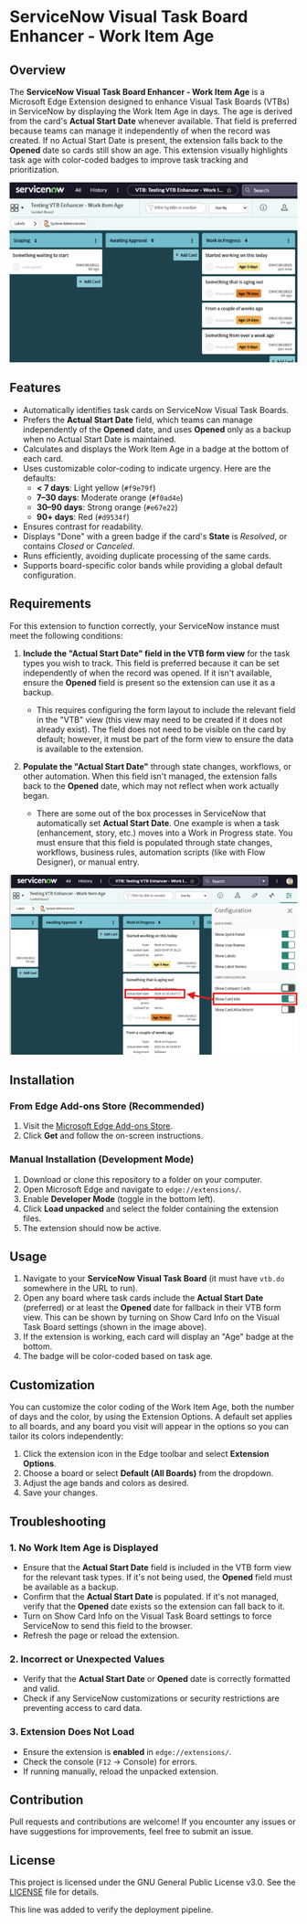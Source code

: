 # ServiceNow Visual Task Board Enhancer - Work Item Age

## Overview

The **ServiceNow Visual Task Board Enhancer - Work Item Age** is a Microsoft Edge Extension designed to enhance Visual Task Boards (VTBs) in ServiceNow by displaying the Work Item Age in days. The age is derived from the card's **Actual Start Date** whenever available. That field is preferred because teams can manage it independently of when the record was created. If no Actual Start Date is present, the extension falls back to the **Opened** date so cards still show an age. This extension visually highlights task age with color-coded badges to improve task tracking and prioritization.

![What the badges look like in a ServiceNow Visual Task Board](images/screenshot1.png)

## Features

- Automatically identifies task cards on ServiceNow Visual Task Boards.
- Prefers the **Actual Start Date** field, which teams can manage independently of the **Opened** date, and uses **Opened** only as a backup when no Actual Start Date is maintained.
- Calculates and displays the Work Item Age in a badge at the bottom of each card.
- Uses customizable color-coding to indicate urgency. Here are the defaults:
  - **< 7 days**: Light yellow (`#f9e79f`)
  - **7–30 days**: Moderate orange (`#f0ad4e`)
  - **30–90 days**: Strong orange (`#e67e22`)
  - **90+ days**: Red (`#d9534f`)
- Ensures contrast for readability.
- Displays "Done" with a green badge if the card's **State** is *Resolved*, or contains *Closed* or *Canceled*.
- Runs efficiently, avoiding duplicate processing of the same cards.
- Supports board-specific color bands while providing a global default configuration.

## Requirements

For this extension to function correctly, your ServiceNow instance must meet the following conditions:

1. **Include the "Actual Start Date" field in the VTB form view** for the task types you wish to track. This field is preferred because it can be set independently of when the record was opened. If it isn't available, ensure the **Opened** field is present so the extension can use it as a backup.
   - This requires configuring the form layout to include the relevant field in the "VTB" view (this view may need to be created if it does not already exist). The field does not need to be visible on the card by default; however, it must be part of the form view to ensure the data is available to the extension.

2. **Populate the "Actual Start Date"** through state changes, workflows, or other automation. When this field isn't managed, the extension falls back to the **Opened** date, which may not reflect when work actually began.
   - There are some out of the box processes in ServiceNow that automatically set **Actual Start Date**. One example is when a task (enhancement, story, etc.) moves into a Work in Progress state. You must ensure that this field is populated through state changes, workflows, business rules, automation scripts (like with Flow Designer), or manual entry.

![Highlighting the requirements of having Actual start date on the VTB view of the task.](images/screenshot2.png)

## Installation

### From Edge Add-ons Store (Recommended)
1. Visit the [Microsoft Edge Add-ons Store](https://microsoftedge.microsoft.com/addons/detail/servicenow-visual-task-bo/jmhhlihdkbdeemfdmehanpkbfkkahpdd).
2. Click **Get** and follow the on-screen instructions.

### Manual Installation (Development Mode)
1. Download or clone this repository to a folder on your computer.
2. Open Microsoft Edge and navigate to `edge://extensions/`.
3. Enable **Developer Mode** (toggle in the bottom left).
4. Click **Load unpacked** and select the folder containing the extension files.
5. The extension should now be active.

## Usage

1. Navigate to your **ServiceNow Visual Task Board** (it must have `vtb.do` somewhere in the URL to run).
2. Open any board where task cards include the **Actual Start Date** (preferred) or at least the **Opened** date for fallback in their VTB form view. This can be shown by turning on Show Card Info on the Visual Task Board settings (shown in the image above).
3. If the extension is working, each card will display an "Age" badge at the bottom.
4. The badge will be color-coded based on task age.

## Customization

You can customize the color coding of the Work Item Age, both the number of days and the color, by using the Extension Options. A default set applies to all boards, and any board you visit will appear in the options so you can tailor its colors independently:

1. Click the extension icon in the Edge toolbar and select **Extension Options**.
2. Choose a board or select **Default (All Boards)** from the dropdown.
3. Adjust the age bands and colors as desired.
4. Save your changes.

## Troubleshooting

### 1. No Work Item Age is Displayed
- Ensure that the **Actual Start Date** field is included in the VTB form view for the relevant task types. If it's not being used, the **Opened** field must be available as a backup.
- Confirm that the **Actual Start Date** is populated. If it's not managed, verify that the **Opened** date exists so the extension can fall back to it.
- Turn on Show Card Info on the Visual Task Board settings to force ServiceNow to send this field to the browser.
- Refresh the page or reload the extension.

### 2. Incorrect or Unexpected Values
- Verify that the **Actual Start Date** or **Opened** date is correctly formatted and valid.
- Check if any ServiceNow customizations or security restrictions are preventing access to card data.

### 3. Extension Does Not Load
- Ensure the extension is **enabled** in `edge://extensions/`.
- Check the console (`F12` → Console) for errors.
- If running manually, reload the unpacked extension.

## Contribution

Pull requests and contributions are welcome! If you encounter any issues or have suggestions for improvements, feel free to submit an issue.

## License

This project is licensed under the GNU General Public License v3.0. See the [LICENSE](LICENSE) file for details.

This line was added to verify the deployment pipeline.
